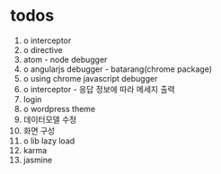 
# todos
 1. o interceptor
 2. o directive
 3.   atom - node debugger
 4. o angularjs debugger - batarang(chrome package)
 5. o using chrome javascript debugger
 6. o interceptor - 응답 정보에 따라 메세지 출력
 7.   login
 8. o wordpress theme
 9.   데이터모델 수정
10.   화면 구성
11. o lib lazy load
12.   karma
13.   jasmine
